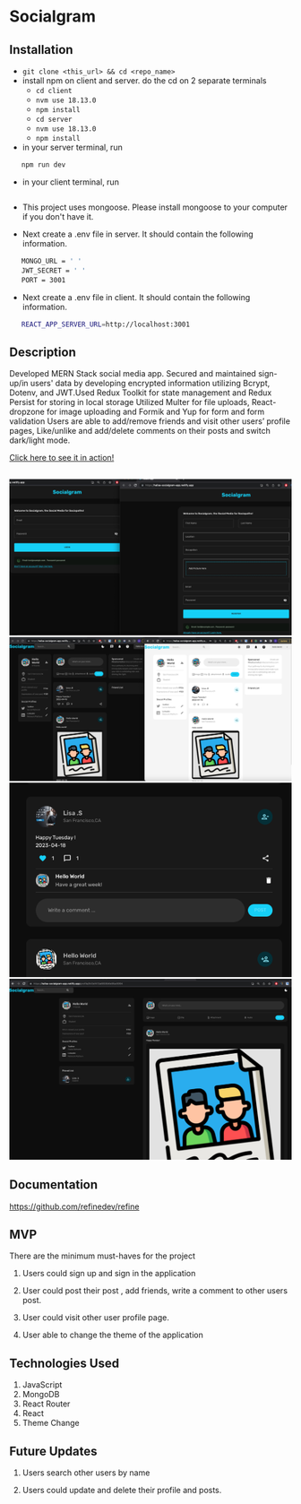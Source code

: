 # Socialgram
## Installation

- `git clone <this_url> && cd <repo_name>`
- install npm on client and server. do the cd on 2 separate terminals
  - `cd client`
  - `nvm use 18.13.0`
  - `npm install`
  - `cd server`
  - `nvm use 18.13.0`
  - `npm install`
 - in your server terminal, run
 ```bash
    npm run dev
```
 - in your client terminal, run
 ```npm start
 ```
- This project uses mongoose. Please install mongoose to your computer if you don't have it.

- Next create a .env file in server. It should contain the following information.
```bash
   MONGO_URL = ' '
   JWT_SECRET = ' '
   PORT = 3001
```
- Next create a .env file in client. It should contain the following information.
```bash
   REACT_APP_SERVER_URL=http://localhost:3001
```

## Description

Developed MERN Stack social media app. Secured and maintained sign-up/in users' data by developing encrypted information utilizing Bcrypt, Dotenv, and JWT.Used Redux Toolkit for state management and Redux Persist for storing in local storage Utilized Multer for file uploads, React-dropzone for image uploading and Formik and Yup for form and form validation Users are able to add/remove friends and visit other users’ profile pages, Like/unlike and add/delete comments on their posts and switch dark/light mode.
<br>

[Click here to see it in action!](https://halisa-socialgram-app.netlify.app)
<br>
## 

![image](https://github.com/lisa1501/Socialgram_mern_app/blob/main/images/signUp:signIn.png)
![image](https://github.com/lisa1501/Socialgram_mern_app/blob/main/images/homepage.png)
![image](https://github.com/lisa1501/Socialgram_mern_app/blob/main/images/comment.png)
![image](https://github.com/lisa1501/Socialgram_mern_app/blob/main/images/profilepage.png)




## Documentation 

https://github.com/refinedev/refine

## MVP

There are the minimum must-haves for the project

1. Users could sign up and sign in the application

2. User could post their post , add friends, write a comment to other users post.

3. User could visit other user profile page.
   
4. User able to change the theme of the application

## Technologies Used

1.  JavaScript
2.  MongoDB
3.  React Router
4.  React
5.  Theme Change 

## Future Updates

1.  Users search other users by name

2.  Users could update and delete their profile and posts.
